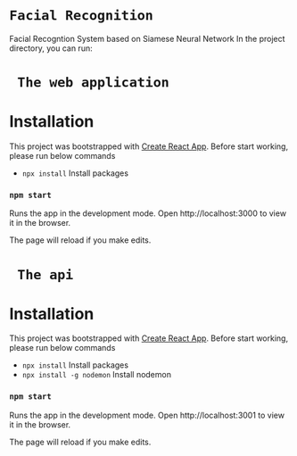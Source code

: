 # `Facial Recognition`
 Facial Recogntion System based on Siamese Neural Network
In the project directory, you can run:

# ` The web application`

# Installation

This project was bootstrapped with [Create React App](https://github.com/facebook/create-react-app).
Before start working, please run below commands

- `npx install` Install packages

### `npm start`
Runs the app in the development mode.
Open http://localhost:3000 to view it in the browser.

The page will reload if you make edits.

# ` The api`

# Installation

This project was bootstrapped with [Create React App](https://github.com/facebook/create-react-app).
Before start working, please run below commands

- `npx install` Install packages
- `npx install -g nodemon` Install nodemon

### `npm start`
Runs the app in the development mode.
Open http://localhost:3001 to view it in the browser.

The page will reload if you make edits.
